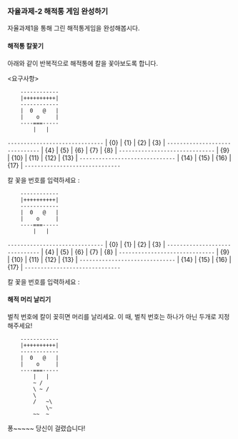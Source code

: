 ### 자율과제-2 해적통 게임 완성하기

자율과제1을 통해 그린 해적통게임을 완성해봅시다.

#### 해적통 칼꽃기

아래와 같이 반복적으로 해적통에 칼을 꽃아보도록 합니다.

<요구사항>

        ------------
        |++++++++++|
        ------------
        |  0   @   |
        |    o     |
        ----===-----
            |   |

`------------------------------`
| {0} | {1} | {2} | {3} |
`------------------------------`
| {4} | {5} | {6} | {7} | {8} |
`------------------------------`
| {9} | {10} | {11} | {12} | {13} |
`------------------------------`
| {14} | {15} | {16} | {17} |
`------------------------------`

칼 꽃을 번호를 입력하세요 :

        ------------
        |++++++++++|
        ------------
        |  0   @   |
        |    o     |
        ----===-----
            |   |

`------------------------------`
| {0} | {1} | {2} | {3} |
`------------------------------`
| {4} | {5} | {6} | {7} | {8} |
`------------------------------`
| {9} | {10} | {11} | {12} | {13} |
`------------------------------`
| {14} | {15} | {16} | {17} |
`------------------------------`

칼 꽃을 번호를 입력하세요 :

#### 해적 머리 날리기

벌칙 번호에 칼이 꽂히면 머리를 날리세요. 이 때, 벌칙 번호는 하나가 아닌 두개로 지정해주세요!

        ------------
        |++++++++++|
        ------------
        |  0   @   |
        |    o     |
        ----===-----
            |   |
            ~ /
            \ ~ /
            \
            /   ~\
                \~
            ~~  ~

퐁~~~~~ 당신이 걸렸습니다!
